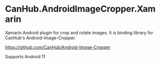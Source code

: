 # CanHub.AndroidImageCropper.Xamarin

Xamarin Android plugin for crop and rotate images. It is binding library for CanHub's Android-Image-Cropper. 

https://github.com/CanHub/Android-Image-Cropper 

Supports Android 11
